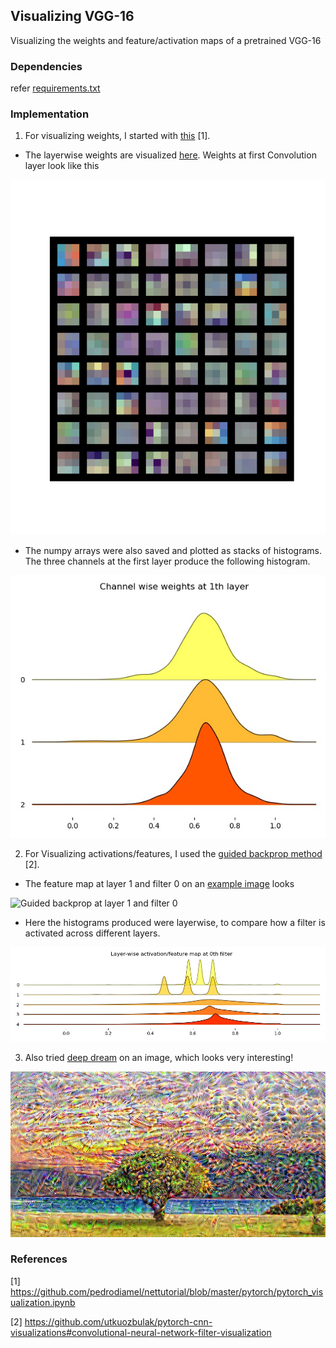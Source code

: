 ## Visualizing VGG-16 ##

Visualizing the weights and feature/activation maps of a pretrained VGG-16

### Dependencies ###

refer [requirements.txt](requirements.txt) 

### Implementation  ###

1) For visualizing weights, I started with [this](https://github.com/pedrodiamel/nettutorial/blob/master/pytorch/pytorch_visualization.ipynb) [1].

* The layerwise weights are visualized [here](results/weights). Weights at first Convolution layer look like this

![Layer 1 Weights](results/weights/layer_1_weights.svg)

* The numpy arrays were also saved and plotted as stacks of histograms. The three channels at the first layer produce the following histogram. 

![Each Channel is Stacked](results/channelwise_weights_1.jpg)

2) For Visualizing activations/features, I used the [guided backprop method](https://github.com/utkuozbulak/pytorch-cnn-visualizations#convolutional-neural-network-filter-visualization) [2].

* The feature map at layer 1 and filter 0 on an [example image](images/snake.jpg) looks 

![Guided backprop at layer 1 and filter 0](layer_filter/snake_layer0_filter0_Guided_BP_color.jpg)

* Here the histograms produced were layerwise, to compare how a filter is activated across different layers.

![Guided backprop histogram at filter 0](results/layerwise_activations_filter_0.jpg) 

3) Also tried [deep dream](https://github.com/utkuozbulak/pytorch-cnn-visualizations/blob/master/README.md#deep-dream) on an image, which looks very interesting!

![Deep Dream](results/deepdream/ddream_-3_f63_iter250.jpg)

### References ###

[1] https://github.com/pedrodiamel/nettutorial/blob/master/pytorch/pytorch_visualization.ipynb

[2] https://github.com/utkuozbulak/pytorch-cnn-visualizations#convolutional-neural-network-filter-visualization

